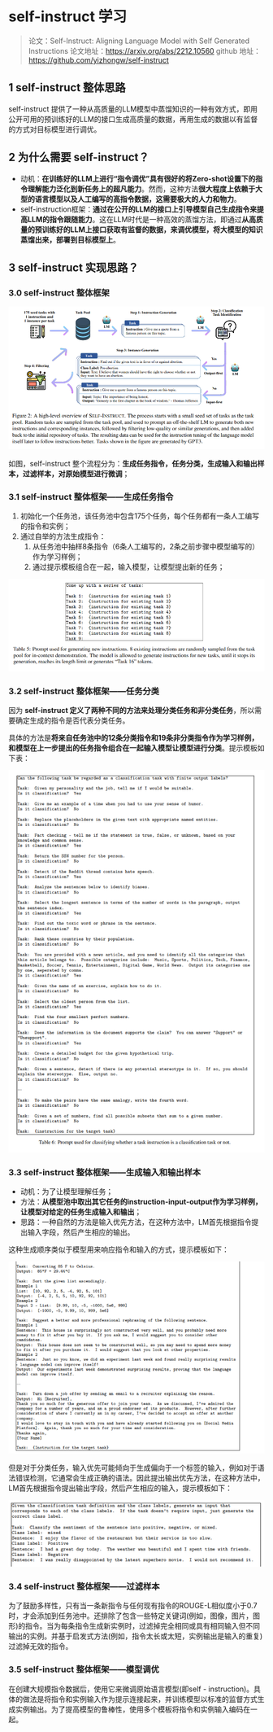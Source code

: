 # self-instruct 学习

> 论文：Self-Instruct: Aligning Language Model with Self Generated Instructions
> 论文地址：https://arxiv.org/abs/2212.10560
> github 地址：https://github.com/yizhongw/self-instruct

## 1 self-instruct 整体思路

self-instruct 提供了一种从高质量的LLM模型中蒸馏知识的一种有效方式，即用公开可用的预训练好的LLM的接口生成高质量的数据，再用生成的数据以有监督的方式对目标模型进行调优。

## 2 为什么需要 self-instruct？

- 动机：**在训练好的LLM上进行“指令调优”具有很好的将Zero-shot设置下的指令理解能力泛化到新任务上的超凡能力**。然而，这种方法**很大程度上依赖于大型的语言模型以及人工编写的高指令数据，这需要极大的人力和物力**。
- self-instruction框架：**通过在公开的LLM的接口上引导模型自己生成指令来提高LLM的指令跟随能力**。这在LLM时代是一种高效的蒸馏方法，即通过**从高质量的预训练好的LLM上接口获取有监督的数据，来调优模型，将大模型的知识蒸馏出来，部署到目标模型上**。

## 3 self-instruct 实现思路？

### 3.0 self-instruct 整体框架

![](img/微信截图_20230725090305.png)

如图，self-instruct 整个流程分为：**生成任务指令，任务分类，生成输入和输出样本，过滤样本，对原始模型进行微调**；

### 3.1 self-instruct 整体框架——生成任务指令

1. 初始化一个任务池，该任务池中包含175个任务，每个任务都有一条人工编写的指令和实例；
2. 通过自举的方法生成指令：
   1. 从任务池中抽样8条指令（6条人工编写的，2条之前步骤中模型编写的）作为学习样例；
   2. 通过提示模板组合在一起，输入模型，让模型提出新的任务；

![](img/微信截图_20230725090408.png)

### 3.2 self-instruct 整体框架——任务分类

因为 **self-instruct 定义了两种不同的方法来处理分类任务和非分类任务**，所以需要确定生成的指令是否代表分类任务。

具体的方法是**将来自任务池中的12条分类指令和19条非分类指令作为学习样例，和模型在上一步提出的任务指令组合在一起输入模型让模型进行分类**。提示模板如下表：

![](img/微信截图_20230725090541.png)

### 3.3 self-instruct 整体框架——生成输入和输出样本

- 动机：为了让模型理解任务；
- 方法：**从模型池中取出其它任务的instruction-input-output作为学习样例，让模型对给定的任务生成输入和输出**；
- 思路：一种自然的方法是输入优先方法，在这种方法中，LM首先根据指令提出输入字段，然后产生相应的输出。

这种生成顺序类似于模型用来响应指令和输入的方式，提示模板如下：

![](img/微信截图_20230725091442.png)

但是对于分类任务，输入优先可能倾向于生成偏向于一个标签的输入，例如对于语法错误检测，它通常会生成正确的语法。因此提出输出优先方法，在这种方法中，LM首先根据指令提出输出字段，然后产生相应的输入，提示模板如下：

![](img/微信截图_20230725091623.png)

### 3.4 self-instruct 整体框架——过滤样本

为了鼓励多样性，只有当一条新指令与任何现有指令的ROUGE-L相似度小于0.7时，才会添加到任务池中。还排除了包含一些特定关键词(例如，图像，图片，图形)的指令。当为每条指令生成新实例时，过滤掉完全相同或具有相同输入但不同输出的实例。并基于启发式方法(例如，指令太长或太短，实例输出是输入的重复)过滤掉无效的指令。

### 3.5 self-instruct 整体框架——模型调优

在创建大规模指令数据后，使用它来微调原始语言模型(即self - instruction)。具体的做法是将指令和实例输入作为提示连接起来，并训练模型以标准的监督方式生成实例输出。为了提高模型的鲁棒性，使用多个模板将指令和实例输入编码在一起。